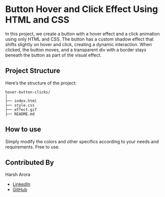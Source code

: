 # Button Hover and Click Effect Using HTML and CSS

In this project, we create a button with a hover effect and a click animation using only HTML and CSS. The button has a custom shadow effect that shifts slightly on hover and click, creating a dynamic interaction. When clicked, the button moves, and a transparent div with a border stays beneath the button as part of the visual effect.

## Project Structure

Here’s the structure of the project:

```plaintext
hover-button-clicks/
│
├── index.html
├── style.css
├── effect.gif
├── README.md
```

## How to use

Simply modify the colors and other specifics according to your needs and requirements. Free to use.

## Contributed By

Harsh Arora 
- [LinkedIn](https://www.linkedin.com/in/harsharora1205)
- [GitHub](https://github.com/HarshArora-1205)